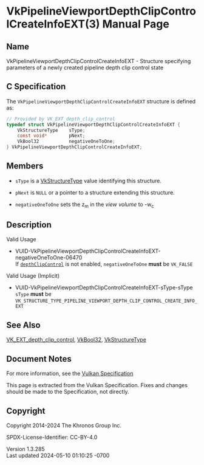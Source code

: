# VkPipelineViewportDepthClipControlCreateInfoEXT(3) Manual Page

## Name

VkPipelineViewportDepthClipControlCreateInfoEXT - Structure specifying
parameters of a newly created pipeline depth clip control state



## <a href="#_c_specification" class="anchor"></a>C Specification

The `VkPipelineViewportDepthClipControlCreateInfoEXT` structure is
defined as:

``` c
// Provided by VK_EXT_depth_clip_control
typedef struct VkPipelineViewportDepthClipControlCreateInfoEXT {
    VkStructureType    sType;
    const void*        pNext;
    VkBool32           negativeOneToOne;
} VkPipelineViewportDepthClipControlCreateInfoEXT;
```

## <a href="#_members" class="anchor"></a>Members

- `sType` is a [VkStructureType](https://registry.khronos.org/vulkan/specs/1.3-extensions/man/html/VkStructureType.html) value identifying
  this structure.

- `pNext` is `NULL` or a pointer to a structure extending this
  structure.

- `negativeOneToOne` sets the z<sub>m</sub> in the *view volume* to
  -w<sub>c</sub>

## <a href="#_description" class="anchor"></a>Description

Valid Usage

- <a
  href="#VUID-VkPipelineViewportDepthClipControlCreateInfoEXT-negativeOneToOne-06470"
  id="VUID-VkPipelineViewportDepthClipControlCreateInfoEXT-negativeOneToOne-06470"></a>
  VUID-VkPipelineViewportDepthClipControlCreateInfoEXT-negativeOneToOne-06470  
  If <a
  href="https://registry.khronos.org/vulkan/specs/1.3-extensions/html/vkspec.html#features-depthClipControl"
  target="_blank" rel="noopener"><code>depthClipControl</code></a> is
  not enabled, `negativeOneToOne` **must** be `VK_FALSE`

Valid Usage (Implicit)

- <a
  href="#VUID-VkPipelineViewportDepthClipControlCreateInfoEXT-sType-sType"
  id="VUID-VkPipelineViewportDepthClipControlCreateInfoEXT-sType-sType"></a>
  VUID-VkPipelineViewportDepthClipControlCreateInfoEXT-sType-sType  
  `sType` **must** be
  `VK_STRUCTURE_TYPE_PIPELINE_VIEWPORT_DEPTH_CLIP_CONTROL_CREATE_INFO_EXT`

## <a href="#_see_also" class="anchor"></a>See Also

[VK_EXT_depth_clip_control](https://registry.khronos.org/vulkan/specs/1.3-extensions/man/html/VK_EXT_depth_clip_control.html),
[VkBool32](https://registry.khronos.org/vulkan/specs/1.3-extensions/man/html/VkBool32.html), [VkStructureType](https://registry.khronos.org/vulkan/specs/1.3-extensions/man/html/VkStructureType.html)

## <a href="#_document_notes" class="anchor"></a>Document Notes

For more information, see the <a
href="https://registry.khronos.org/vulkan/specs/1.3-extensions/html/vkspec.html#VkPipelineViewportDepthClipControlCreateInfoEXT"
target="_blank" rel="noopener">Vulkan Specification</a>

This page is extracted from the Vulkan Specification. Fixes and changes
should be made to the Specification, not directly.

## <a href="#_copyright" class="anchor"></a>Copyright

Copyright 2014-2024 The Khronos Group Inc.

SPDX-License-Identifier: CC-BY-4.0

Version 1.3.285  
Last updated 2024-05-10 01:10:25 -0700
